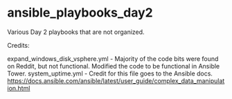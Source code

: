 # ansible_playbooks_day2
Various Day 2 playbooks that are not organized.

Credits:

expand_windows_disk_vsphere.yml - Majority of the code bits were found on Reddit, but not functional.  Modified the code to be functional in Ansible Tower.
system_uptime.yml - Credit for this file goes to the Ansible docs.  https://docs.ansible.com/ansible/latest/user_guide/complex_data_manipulation.html
